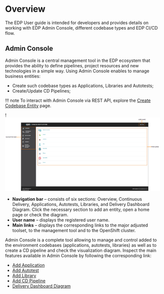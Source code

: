 # Overview

The EDP User guide is intended for developers and provides details on working with EDP Admin Console, different codebase types and EDP CI/CD flow.

## Admin Console

Admin Console is a central management tool in the EDP ecosystem that provides the ability to define pipelines, project resources and new technologies in a simple way. Using Admin Console enables to manage business entities:

- Create such codebase types as Applications, Libraries and Autotests;
- Create/Update CD Pipelines;

!!! note
    To interact with Admin Console via REST API, explore the [Create Codebase Entity](../developer-guide/rest-api.md) page.

!![Overview page](../assets/user-guide/ac-overview-page.png "Overview page")

- **Navigation bar** – consists of six sections: Overview, Continuous Delivery, Applications, Autotests, Libraries, and Delivery Dashboard Diagram. Click the necessary section to add an entity, open a home page or check the diagram.
- **User name** – displays the registered user name.
- **Main links** – displays the corresponding links to the major adjusted toolset, to the management tool and to the OpenShift cluster.

Admin Console is a complete tool allowing to manage and control added to the environment codebases (applications, autotests, libraries) as well as to create a CD pipeline and check the visualization diagram.
Inspect the main features available in Admin Console by following the corresponding link:

- [Add Application](add-application.md)
- [Add Autotest](add-autotest.md)
- [Add Library](add-library.md)
- [Add CD Pipeline](add-cd-pipeline.md)
- [Delivery Dashboard Diagram](d-d-diagram.md)
